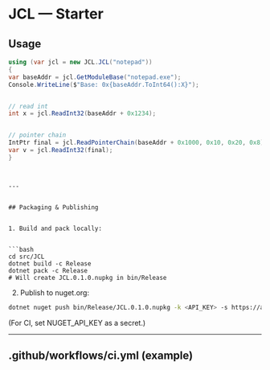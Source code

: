 # JCL — Starter


## Usage


```csharp
using (var jcl = new JCL.JCL("notepad"))
{
var baseAddr = jcl.GetModuleBase("notepad.exe");
Console.WriteLine($"Base: 0x{baseAddr.ToInt64():X}");


// read int
int x = jcl.ReadInt32(baseAddr + 0x1234);


// pointer chain
IntPtr final = jcl.ReadPointerChain(baseAddr + 0x1000, 0x10, 0x20, 0x8);
var v = jcl.ReadInt32(final);
}
```
```


---


## Packaging & Publishing


1. Build and pack locally:


```bash
cd src/JCL
dotnet build -c Release
dotnet pack -c Release
# Will create JCL.0.1.0.nupkg in bin/Release
```


2. Publish to nuget.org:


```bash
dotnet nuget push bin/Release/JCL.0.1.0.nupkg -k <API_KEY> -s https://api.nuget.org/v3/index.json
```


(For CI, set NUGET_API_KEY as a secret.)


---


## .github/workflows/ci.yml (example)
